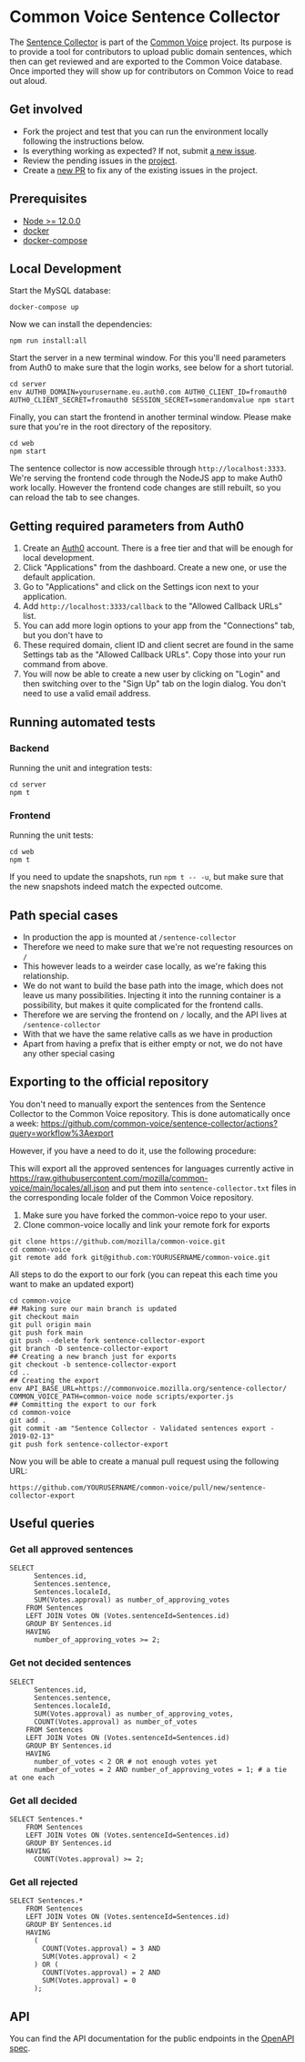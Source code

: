 # Common Voice Sentence Collector

The [Sentence Collector](https://commonvoice.mozilla.org/sentence-collector/) is part of the [Common Voice](https://commonvoice.mozilla.org/) project. Its purpose is to provide a tool for contributors to upload public domain sentences, which then can get reviewed and are exported to the Common Voice database. Once imported they will show up for contributors on Common Voice to read out aloud.

## Get involved

- Fork the project and test that you can run the environment locally following the instructions below.
- Is everything working as expected? If not, submit [a new issue](https://github.com/Common-Voice/sentence-collector/issues/new).
- Review the pending issues in the [project](https://github.com/Common-Voice/sentence-collector/projects/2).
- Create a [new PR](https://github.com/Common-Voice/sentence-collector/compare) to fix any of the existing issues in the project.

## Prerequisites

 * [Node >= 12.0.0](https://nodejs.org/en/)
 * [docker](https://docs.docker.com/install/)
 * [docker-compose](https://docs.docker.com/compose/install/)

## Local Development

Start the MySQL database:

```
docker-compose up
```

Now we can install the dependencies:

```
npm run install:all
```

Start the server in a new terminal window. For this you'll need parameters from Auth0 to make sure that the login works, see below for a short tutorial.

```
cd server
env AUTH0_DOMAIN=yourusername.eu.auth0.com AUTH0_CLIENT_ID=fromauth0 AUTH0_CLIENT_SECRET=fromauth0 SESSION_SECRET=somerandomvalue npm start
```

Finally, you can start the frontend in another terminal window. Please make sure that you're in the root directory of the repository.

```
cd web
npm start
```

The sentence collector is now accessible through `http://localhost:3333`. We're serving the frontend code through the NodeJS app to make Auth0 work locally. However the frontend code changes are still rebuilt, so you can reload the tab to see changes.

## Getting required parameters from Auth0

1. Create an [Auth0](https://auth0.com/) account. There is a free tier and that will be enough for local development.
2. Click "Applications" from the dashboard. Create a new one, or use the default application.
3. Go to "Applications" and click on the Settings icon next to your application.
4. Add `http://localhost:3333/callback` to the "Allowed Callback URLs" list.
5. You can add more login options to your app from the "Connections" tab, but you don't have to
6. These required domain, client ID and client secret are found in the same Settings tab as the "Allowed Callback URLs". Copy those into your run command from above.
7. You will now be able to create a new user by clicking on "Login" and then switching over to the "Sign Up" tab on the login dialog. You don't need to use a valid email address.

## Running automated tests

### Backend

Running the unit and integration tests:

```
cd server
npm t
```

### Frontend

Running the unit tests:

```
cd web
npm t
```

If you need to update the snapshots, run `npm t -- -u`, but make sure that the new snapshots indeed match the expected outcome.

## Path special cases

* In production the app is mounted at `/sentence-collector`
* Therefore we need to make sure that we're not requesting resources on `/`
* This however leads to a weirder case locally, as we're faking this relationship.
* We do not want to build the base path into the image, which does not leave us many possibilities. Injecting it into the running container is a possibility, but makes it quite complicated for the frontend calls.
* Therefore we are serving the frontend on `/` locally, and the API lives at `/sentence-collector`
* With that we have the same relative calls as we have in production
* Apart from having a prefix that is either empty or not, we do not have any other special casing

## Exporting to the official repository

You don't need to manually export the sentences from the Sentence Collector to the Common Voice repository. This is done automatically once a week: https://github.com/common-voice/sentence-collector/actions?query=workflow%3Aexport

However, if you have a need to do it, use the following procedure:

This will export all the approved sentences for languages currently active in https://raw.githubusercontent.com/mozilla/common-voice/main/locales/all.json and put them into `sentence-collector.txt` files in the corresponding locale folder of the Common Voice repository.

1. Make sure you have forked the common-voice repo to your user.
2. Clone common-voice locally and link your remote fork for exports

```
git clone https://github.com/mozilla/common-voice.git
cd common-voice
git remote add fork git@github.com:YOURUSERNAME/common-voice.git
```

All steps to do the export to our fork (you can repeat this each time you want to make an updated export)

```
cd common-voice
## Making sure our main branch is updated
git checkout main
git pull origin main
git push fork main
git push --delete fork sentence-collector-export
git branch -D sentence-collector-export
## Creating a new branch just for exports
git checkout -b sentence-collector-export
cd ..
## Creating the export
env API_BASE_URL=https://commonvoice.mozilla.org/sentence-collector/ COMMON_VOICE_PATH=common-voice node scripts/exporter.js
## Committing the export to our fork
cd common-voice
git add .
git commit -am "Sentence Collector - Validated sentences export - 2019-02-13"
git push fork sentence-collector-export
```

Now you will be able to create a manual pull request using the following URL:

``https://github.com/YOURUSERNAME/common-voice/pull/new/sentence-collector-export``

## Useful queries

### Get all approved sentences

```
SELECT
      Sentences.id,
      Sentences.sentence,
      Sentences.localeId,
      SUM(Votes.approval) as number_of_approving_votes
    FROM Sentences
    LEFT JOIN Votes ON (Votes.sentenceId=Sentences.id)
    GROUP BY Sentences.id
    HAVING
      number_of_approving_votes >= 2;
```

### Get not decided sentences

```
SELECT
      Sentences.id,
      Sentences.sentence,
      Sentences.localeId,
      SUM(Votes.approval) as number_of_approving_votes,
      COUNT(Votes.approval) as number_of_votes
    FROM Sentences
    LEFT JOIN Votes ON (Votes.sentenceId=Sentences.id)
    GROUP BY Sentences.id
    HAVING
      number_of_votes < 2 OR # not enough votes yet
      number_of_votes = 2 AND number_of_approving_votes = 1; # a tie at one each
```

### Get all decided

```
SELECT Sentences.*
    FROM Sentences
    LEFT JOIN Votes ON (Votes.sentenceId=Sentences.id)
    GROUP BY Sentences.id
    HAVING
      COUNT(Votes.approval) >= 2;
```

### Get all rejected

```
SELECT Sentences.*
    FROM Sentences
    LEFT JOIN Votes ON (Votes.sentenceId=Sentences.id)
    GROUP BY Sentences.id
    HAVING
      (
        COUNT(Votes.approval) = 3 AND
        SUM(Votes.approval) < 2
      ) OR (
        COUNT(Votes.approval) = 2 AND
        SUM(Votes.approval) = 0
      );
```

## API

You can find the API documentation for the public endpoints in the [OpenAPI spec](https://commonvoice.mozilla.org/sentence-collector/api).
